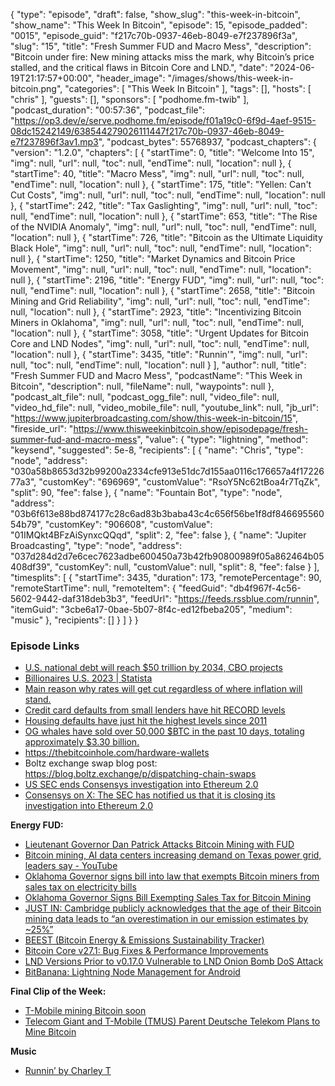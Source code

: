 {
  "type": "episode",
  "draft": false,
  "show_slug": "this-week-in-bitcoin",
  "show_name": "This Week In Bitcoin",
  "episode": 15,
  "episode_padded": "0015",
  "episode_guid": "f217c70b-0937-46eb-8049-e7f237896f3a",
  "slug": "15",
  "title": "Fresh Summer FUD and Macro Mess",
  "description": "Bitcoin under fire: New mining attacks miss the mark, why Bitcoin’s price stalled, and the critical flaws in Bitcoin Core and LND.",
  "date": "2024-06-19T21:17:57+00:00",
  "header_image": "/images/shows/this-week-in-bitcoin.png",
  "categories": [
    "This Week In Bitcoin"
  ],
  "tags": [],
  "hosts": [
    "chris"
  ],
  "guests": [],
  "sponsors": [
    "podhome.fm-twib"
  ],
  "podcast_duration": "00:57:36",
  "podcast_file": "https://op3.dev/e/serve.podhome.fm/episode/f01a19c0-6f9d-4aef-9515-08dc15242149/638544279026111447f217c70b-0937-46eb-8049-e7f237896f3av1.mp3",
  "podcast_bytes": 55768937,
  "podcast_chapters": {
    "version": "1.2.0",
    "chapters": [
      {
        "startTime": 0,
        "title": "Welcome Into 15",
        "img": null,
        "url": null,
        "toc": null,
        "endTime": null,
        "location": null
      },
      {
        "startTime": 40,
        "title": "Macro Mess",
        "img": null,
        "url": null,
        "toc": null,
        "endTime": null,
        "location": null
      },
      {
        "startTime": 175,
        "title": "Yellen: Can't Cut Costs",
        "img": null,
        "url": null,
        "toc": null,
        "endTime": null,
        "location": null
      },
      {
        "startTime": 242,
        "title": "Tax Gaslighting",
        "img": null,
        "url": null,
        "toc": null,
        "endTime": null,
        "location": null
      },
      {
        "startTime": 653,
        "title": "The Rise of the NVIDIA Anomaly",
        "img": null,
        "url": null,
        "toc": null,
        "endTime": null,
        "location": null
      },
      {
        "startTime": 726,
        "title": "Bitcoin as the Ultimate Liquidity Black Hole",
        "img": null,
        "url": null,
        "toc": null,
        "endTime": null,
        "location": null
      },
      {
        "startTime": 1250,
        "title": "Market Dynamics and Bitcoin Price Movement",
        "img": null,
        "url": null,
        "toc": null,
        "endTime": null,
        "location": null
      },
      {
        "startTime": 2196,
        "title": "Energy FUD",
        "img": null,
        "url": null,
        "toc": null,
        "endTime": null,
        "location": null
      },
      {
        "startTime": 2658,
        "title": "Bitcoin Mining and Grid Reliability",
        "img": null,
        "url": null,
        "toc": null,
        "endTime": null,
        "location": null
      },
      {
        "startTime": 2923,
        "title": "Incentivizing Bitcoin Miners in Oklahoma",
        "img": null,
        "url": null,
        "toc": null,
        "endTime": null,
        "location": null
      },
      {
        "startTime": 3058,
        "title": "Urgent Updates for Bitcoin Core and LND Nodes",
        "img": null,
        "url": null,
        "toc": null,
        "endTime": null,
        "location": null
      },
      {
        "startTime": 3435,
        "title": "Runnin'",
        "img": null,
        "url": null,
        "toc": null,
        "endTime": null,
        "location": null
      }
    ],
    "author": null,
    "title": "Fresh Summer FUD and Macro Mess",
    "podcastName": "This Week in Bitcoin",
    "description": null,
    "fileName": null,
    "waypoints": null
  },
  "podcast_alt_file": null,
  "podcast_ogg_file": null,
  "video_file": null,
  "video_hd_file": null,
  "video_mobile_file": null,
  "youtube_link": null,
  "jb_url": "https://www.jupiterbroadcasting.com/show/this-week-in-bitcoin/15",
  "fireside_url": "https://www.thisweekinbitcoin.show/episodepage/fresh-summer-fud-and-macro-mess",
  "value": {
    "type": "lightning",
    "method": "keysend",
    "suggested": 5e-8,
    "recipients": [
      {
        "name": "Chris",
        "type": "node",
        "address": "030a58b8653d32b99200a2334cfe913e51dc7d155aa0116c176657a4f1722677a3",
        "customKey": "696969",
        "customValue": "RsoY5Nc62tBoa4r7TqZk",
        "split": 90,
        "fee": false
      },
      {
        "name": "Fountain Bot",
        "type": "node",
        "address": "03b6f613e88bd874177c28c6ad83b3baba43c4c656f56be1f8df84669556054b79",
        "customKey": "906608",
        "customValue": "01IMQkt4BFzAiSynxcQQqd",
        "split": 2,
        "fee": false
      },
      {
        "name": "Jupiter Broadcasting",
        "type": "node",
        "address": "037d284d2d7e6cec7623adbe600450a73b42fb90800989f05a862464b05408df39",
        "customKey": null,
        "customValue": null,
        "split": 8,
        "fee": false
      }
    ],
    "timesplits": [
      {
        "startTime": 3435,
        "duration": 173,
        "remotePercentage": 90,
        "remoteStartTime": null,
        "remoteItem": {
          "feedGuid": "db4f967f-4c56-5602-9442-daf318deb3b3",
          "feedUrl": "https://feeds.rssblue.com/runnin",
          "itemGuid": "3cbe6a17-0bae-5b07-8f4c-ed12fbeba205",
          "medium": "music"
        },
        "recipients": []
      }
    ]
  }
}


### Episode Links

* [U.S. national debt will reach $50 trillion by 2034, CBO projects](https://www.washingtonpost.com/business/2024/06/18/national-debt-budget-projections-cbo/)
* [Billionaires U.S. 2023 | Statista](https://www.statista.com/statistics/220093/number-of-billionaires-in-the-united-states/#:~:text=In%202023%2C%20there%20were%20around,the%2066%20billionaires%20in%201990.)
* [Main reason why rates will get cut regardless of where inflation will stand. ](https://x.com/MichaelAArouet/status/1801912989856969162)
* [Credit card defaults from small lenders have hit RECORD levels ](https://x.com/GameofTrades_/status/1803135591111926143)
* [Housing defaults have just hit the highest levels since 2011](https://x.com/GameofTrades_/status/1803437581016899858)
* [OG whales have sold over 50,000 $BTC in the past 10 days, totaling approximately $3.30 billion. ](https://x.com/martypartymusic/status/1801940064147997006)
* <https://thebitcoinhole.com/hardware-wallets>
* Boltz exchange swap blog post: <https://blog.boltz.exchange/p/dispatching-chain-swaps>
* [US SEC ends Consensys investigation into Ethereum 2.0](https://paymentexpert.com/2024/06/19/us-sec-ends-consensys-investigation-into-ethereum-2-0/)
* [Consensys on X: The SEC has notified us that it is closing its investigation into Ethereum 2.0](https://x.com/Consensys/status/1803230653120659641)
  
**Energy FUD:**

* [Lieutenant Governor Dan Patrick Attacks Bitcoin Mining with FUD](https://x.com/LtGovTX/status/1800968003636408657)
* [Bitcoin mining, AI data centers increasing demand on Texas power grid, leaders say - YouTube](https://www.youtube.com/watch?v=j-zBtx1kGwU)
* [Oklahoma Governor signs bill into law that exempts Bitcoin miners from sales tax on electricity bills](https://x.com/BitcoinMagazine/status/1801768242630852866?t=-4_jIvOo2LOrPsTsmogdbA&s=09)
* [Oklahoma Governor Signs Bill Exempting Sales Tax for Bitcoin Mining](https://coinmarketcap.com/community/articles/666d7d6ec49eee3092af28d6/)
* [JUST IN: Cambridge publicly acknowledges that the age of their Bitcoin mining data leads to “an overestimation in our emission estimates by ~25%”](https://x.com/dsbatten/status/1801631410689634314?s=12&t=E9EIlRX-vHxbQ8g23lQU3A)
* [BEEST (Bitcoin Energy & Emissions Sustainability Tracker)](https://www.da-ri.org/articles/beest-bitcoin-energy-emissions-sustainability-tracker)
* [Bitcoin Core v27.1: Bug Fixes & Performance Improvements](https://www.nobsbitcoin.com/bitcoin-core-v27-1/)
* [LND Versions Prior to v0.17.0 Vulnerable to LND Onion Bomb DoS Attack](https://www.nobsbitcoin.com/lnd-versions-prior-to-v0-17-0-vulnerable-to-lnd-onion-bomb-dos-attack/)
* [BitBanana: Lightning Node Management for Android](https://github.com/michaelWuensch/BitBanana)
  
**Final Clip of the Week:**

* [T-Mobile mining Bitcoin soon](https://x.com/BTCPrague/status/1801678830287077670)
* [Telecom Giant and T-Mobile (TMUS) Parent Deutsche Telekom Plans to Mine Bitcoin](https://www.coindesk.com/business/2024/06/17/telecom-giant-and-t-mobile-parent-deutsche-telekom-plans-to-mine-bitcoin/)
  
**Music**

* [Runnin’ by Charley T](https://podcastindex.org/podcast/6914303?episode=22766456106)


